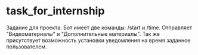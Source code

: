 # task_for_internship
Задание для проекта.
Бот имеет две команды: /start и /time.
Отправляет "Видеоматериалы" и "Дополнительные материалы".
Так же присутствует возможность установки уведомления на время заданное пользователем.
